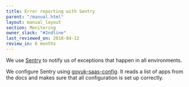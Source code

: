 ```yaml
---
title: Error reporting with Sentry
parent: "/manual.html"
layout: manual_layout
section: Monitoring
owner_slack: "#2ndline"
last_reviewed_on: 2018-04-12
review_in: 6 months
---
```


We use [Sentry][] to notify us of exceptions that happen in all environments.

We configure Sentry using [govuk-saas-config][]. It reads a list of apps from the docs and makes sure that all configuration is set up correctly.

[Sentry]: https://sentry.io/govuk
[govuk-saas-config]: https://github.com/alphagov/govuk-saas-config
